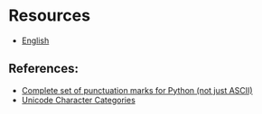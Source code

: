 # Resources

* [English](en/README.md)

## References:
* [Complete set of punctuation marks for Python (not just ASCII)](https://stackoverflow.com/questions/60983836/complete-set-of-punctuation-marks-for-python-not-just-ascii)
* [Unicode Character Categories](https://www.compart.com/en/unicode/category)

